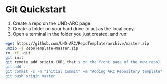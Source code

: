 # Git Quickstart

1. Create a repo on the UND-ARC page.
2. Create a folder on your hard drive to act as the local copy.
3. Open a terminal in the folder you just created, and run:

```bash
wget https://github.com/UND-ARC/RepoTemplate/archive/master.zip
unzip -j RepoTemplate-master.zip
rm -rf .git
git init
git remote add origin {URL that's on the front page of the new repo}
git add .
git commit -s -m "Initial Commit" -m "Adding ARC Repository template"
git push origin master
```
